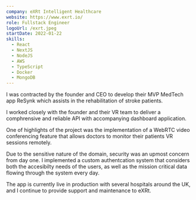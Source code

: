 ```yaml
---
company: eXRt Intelligent Healthcare
website: https://www.exrt.io/
role: Fullstack Engineer
logoUrl: /exrt.jpeg
startDate: 2022-01-22
skills:
  - React
  - NextJS
  - NodeJS
  - AWS
  - TypeScript
  - Docker
  - MongoDB
---
```


I was contracted by the founder and CEO to develop their MVP MedTech app ReSynk which assists in the rehabilitation of stroke patients.

I worked closely with the founder and their VR team to deliver a comphrensive and reliable API with accompanying dashboard application.

One of highlights of the project was the implementation of a WebRTC video conferencing feature that allows doctors to monitor their patients VR sessions remotely.

Due to the sensitive nature of the domain, security was an upmost concern from day one. I implemented a custom authentcation system that considers both the accesibilty needs of the users, as well as the mission critical data flowing through the system every day.

The app is currently live in production with several hospitals around the UK, and I continue to provide support and maintenance to eXRt.

<!-- PREVIEW_END -->
